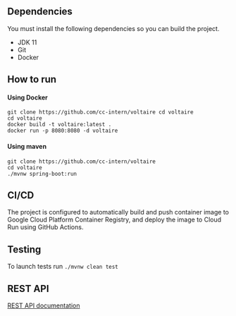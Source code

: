 ## Dependencies

You must install the following dependencies so you can build the project.

- JDK 11
- Git
- Docker

## How to run

#### Using Docker

 ```
 git clone https://github.com/cc-intern/voltaire cd voltaire
 cd voltaire
 docker build -t voltaire:latest .
 docker run -p 8080:8080 -d voltaire
 ```

#### Using maven

```
git clone https://github.com/cc-intern/voltaire
cd voltaire
./mvnw spring-boot:run
```

## CI/CD

The project is configured to automatically build and push container image to Google Cloud Platform Container Registry, and deploy the image to Cloud Run using GitHub Actions.

## Testing

To launch tests run `./mvnw clean test`

## REST API

[REST API documentation]

[REST API documentation]: https://documenter.getpostman.com/view/8774628/TVRecVeS
